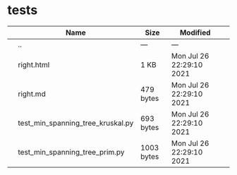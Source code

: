 # tests

<table><thead><tr class="header"><th></th><th>Name</th><th>Size</th><th>Modified</th><th></th></tr></thead><tbody><tr class="odd"><td></td><td><span class="goup">..</span></td><td>—</td><td>—</td><td></td></tr><tr class="even"><td></td><td><span class="name">right.html</span></td><td>1 KB</td><td>Mon Jul 26 22:29:10 2021</td><td></td></tr><tr class="odd"><td></td><td><span class="name">right.md</span></td><td>479 bytes</td><td>Mon Jul 26 22:29:10 2021</td><td></td></tr><tr class="even"><td></td><td><span class="name">test_min_spanning_tree_kruskal.py</span></td><td>693 bytes</td><td>Mon Jul 26 22:29:10 2021</td><td></td></tr><tr class="odd"><td></td><td><span class="name">test_min_spanning_tree_prim.py</span></td><td>1003 bytes</td><td>Mon Jul 26 22:29:10 2021</td><td></td></tr></tbody></table>
